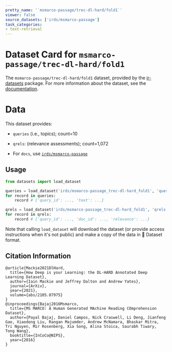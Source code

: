 ```yaml
---
pretty_name: '`msmarco-passage/trec-dl-hard/fold1`'
viewer: false
source_datasets: ['irds/msmarco-passage']
task_categories:
- text-retrieval
---
```


# Dataset Card for `msmarco-passage/trec-dl-hard/fold1`

The `msmarco-passage/trec-dl-hard/fold1` dataset, provided by the [ir-datasets](https://ir-datasets.com/) package.
For more information about the dataset, see the [documentation](https://ir-datasets.com/msmarco-passage#msmarco-passage/trec-dl-hard/fold1).

# Data

This dataset provides:
 - `queries` (i.e., topics); count=10
 - `qrels`: (relevance assessments); count=1,072

 - For `docs`, use [`irds/msmarco-passage`](https://huggingface.co/datasets/irds/msmarco-passage)

## Usage

```python
from datasets import load_dataset

queries = load_dataset('irds/msmarco-passage_trec-dl-hard_fold1', 'queries')
for record in queries:
    record # {'query_id': ..., 'text': ...}

qrels = load_dataset('irds/msmarco-passage_trec-dl-hard_fold1', 'qrels')
for record in qrels:
    record # {'query_id': ..., 'doc_id': ..., 'relevance': ...}

```

Note that calling `load_dataset` will download the dataset (or provide access instructions when it's not public) and make a copy of the
data in 🤗 Dataset format.

## Citation Information

```
@article{Mackie2021DlHard,
  title={How Deep is your Learning: the DL-HARD Annotated Deep Learning Dataset},
  author={Iain Mackie and Jeffrey Dalton and Andrew Yates},
  journal={ArXiv},
  year={2021},
  volume={abs/2105.07975}
}
@inproceedings{Bajaj2016Msmarco,
  title={MS MARCO: A Human Generated MAchine Reading COmprehension Dataset},
  author={Payal Bajaj, Daniel Campos, Nick Craswell, Li Deng, Jianfeng Gao, Xiaodong Liu, Rangan Majumder, Andrew McNamara, Bhaskar Mitra, Tri Nguyen, Mir Rosenberg, Xia Song, Alina Stoica, Saurabh Tiwary, Tong Wang},
  booktitle={InCoCo@NIPS},
  year={2016}
}
```
